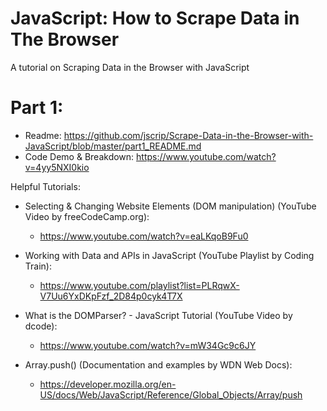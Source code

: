 # JavaScript: How to Scrape Data in The Browser
A tutorial on Scraping Data in the Browser with JavaScript
# Part 1: 
- Readme: https://github.com/jscrip/Scrape-Data-in-the-Browser-with-JavaScript/blob/master/part1_README.md
- Code Demo & Breakdown: https://www.youtube.com/watch?v=4yy5NXI0kio


Helpful Tutorials:

- Selecting & Changing Website Elements (DOM manipulation) (YouTube Video by freeCodeCamp.org):
  - https://www.youtube.com/watch?v=eaLKqoB9Fu0

- Working with Data and APIs in JavaScript (YouTube Playlist by Coding Train):
  - https://www.youtube.com/playlist?list=PLRqwX-V7Uu6YxDKpFzf_2D84p0cyk4T7X

- What is the DOMParser? - JavaScript Tutorial (YouTube Video by dcode):
  - https://www.youtube.com/watch?v=mW34Gc9c6JY

- Array.push() (Documentation and examples by WDN Web Docs):
  - https://developer.mozilla.org/en-US/docs/Web/JavaScript/Reference/Global_Objects/Array/push
